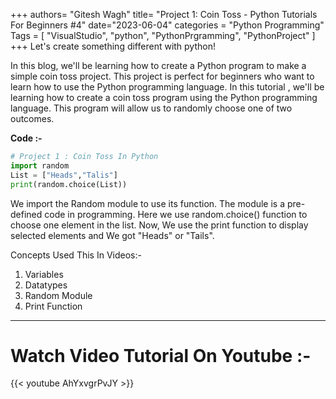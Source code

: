 +++
authors= "Gitesh Wagh"
title= "Project 1: Coin Toss - Python Tutorials For Beginners #4"
date="2023-06-04"
categories = "Python Programming" 
Tags = [
    "VisualStudio",
     "python",
     "PythonPrgramming",
     "PythonProject"
] 
+++
Let's create something different with python!

In this blog, we'll be learning how to create a Python program to make a simple coin toss project. This project is perfect for beginners who want to learn how to use the Python programming language. In this tutorial , we'll be learning how to create a coin toss program using the Python programming language. This program will allow us to randomly choose one of two outcomes. 

**Code :-**
```python
# Project 1 : Coin Toss In Python
import random                     
List = ["Heads","Talis"]  
print(random.choice(List))        

```

We import the Random module to use its function. The module is a pre-defined code in programming. Here we use random.choice() function to choose one element in the list. Now, We use the print function to display selected elements and We got "Heads" or "Tails".

Concepts Used This In Videos:-
1. Variables
2. Datatypes
3. Random Module
4. Print Function

*******
# Watch Video Tutorial On Youtube :-
{{< youtube AhYxvgrPvJY >}}
